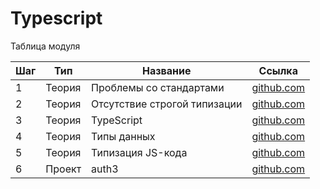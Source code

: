 # Typescript

Таблица модуля

| Шаг | Тип    | Название                     | Ссылка                              |
| --- | ------ | ---------------------------- | ----------------------------------- |
| 1   | Теория | Проблемы со стандартами      | [github.com](./standarts/)          |
| 2   | Теория | Отсутствие строгой типизации | [github.com](./typization-absence/) |
| 3   | Теория | TypeScript                   | [github.com](./typescript/)         |
| 4   | Теория | Типы данных                  | [github.com](./datatype/)           |
| 5   | Теория | Типизация JS-кода            | [github.com](./typization/)         |
| 6   | Проект | auth3                        | [github.com](./auth3/)              |
